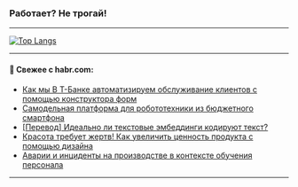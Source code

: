### Работает? Не трогай!

---
<!--
#### 🛠️ Technical stack:

![Java](https://img.shields.io/badge/Java-informational?logo=Oracle&style=flat&logoColor=white&color=FF4500)
![Kotlin](https://img.shields.io/badge/Kotlin-informational?logo=Kotlin&style=flat&logoColor=white&color=774D97)
![TS](https://img.shields.io/badge/TypeScript-informational?logo=typeScript&style=flat&logoColor=black&color=017acc)
![Python](https://img.shields.io/badge/Python-informational?logo=Python&style=flat&logoColor=black&color=ffdd54) <br>
![Spring](https://img.shields.io/badge/Spring-informational?logo=Spring&style=flat&logoColor=white&color=6DB33F) 
![SpringBoot](https://img.shields.io/badge/SpringBoot-informational?logo=SpringBoot&style=flat&logoColor=white&color=6DB33F)
![Nest](https://img.shields.io/badge/NestJS-informational?logo=NestJS&style=flat&logoColor=white&color=E0234E) 
![NodeJS](https://img.shields.io/badge/NodeJS-informational?logo=node.js&style=flat&logoColor=white&color=70A760)<br>
![PostgreSQL](https://img.shields.io/badge/PostgreSQL-informational?logo=PostgreSQL&style=flat&logoColor=white&color=DAA520)
![MongoDB](https://img.shields.io/badge/MongoDB-informational?logo=MongoDB&style=flat&logoColor=white&color=870000)
![Apache](https://img.shields.io/badge/Apache-informational?logo=apache&style=flat&logoColor=white&color=f74e28)

___ 
-->

<!--- #### 🛠️ : --->

[![Top Langs](https://github-readme-stats-82jvfl3w3-advtsettinggmailcoms-projects.vercel.app/api/top-langs/?username=zloylis&langs_count=10&hide_title=true&title_color=e6edf3&size_weight=0.5&count_weight=0.5&layout=compact&hide_progress=true&hide_border=true&theme=dracula)](https://github.com/zloylis)

<!---


####  :octocat:&nbsp;&nbsp; Статистика:

![GitHub stats](https://github-readme-stats-u2qms2cxw-advtsettinggmailcoms-projects.vercel.app/api?username=zloylis&show_icons=true&hide_border=true&theme=dracula&title_color=e6edf3&include_all_commits=true&count_private=true&hide_rank=false&hide_title=true&rank_icon=github)
-->
---

#### 💬 Свежее с habr.com:

<!-- BLOG-POST-LIST:START -->
- [Как мы В Т-Банке автоматизируем обслуживание клиентов с помощью конструктора форм](https://habr.com/ru/companies/tbank/articles/858910/?utm_source=habrahabr&utm_medium=rss&utm_campaign=858910)
- [Самодельная платформа для робототехники из бюджетного смартфона](https://habr.com/ru/companies/selectel/articles/859358/?utm_source=habrahabr&utm_medium=rss&utm_campaign=859358)
- [[Перевод] Идеально ли текстовые эмбеддинги кодируют текст?](https://habr.com/ru/companies/wunderfund/articles/859232/?utm_source=habrahabr&utm_medium=rss&utm_campaign=859232)
- [Красота требует жертв! Как увеличить ценность продукта с помощью дизайна](https://habr.com/ru/articles/859024/?utm_source=habrahabr&utm_medium=rss&utm_campaign=859024)
- [Аварии и инциденты на производстве в контексте обучения персонала](https://habr.com/ru/articles/859326/?utm_source=habrahabr&utm_medium=rss&utm_campaign=859326)
<!-- BLOG-POST-LIST:END -->

---
